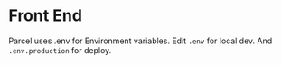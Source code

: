 # Front End

Parcel uses .env for Environment variables.
Edit `.env` for local dev. And `.env.production` for deploy.
